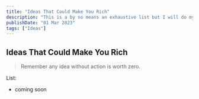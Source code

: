```yaml
---
title: "Ideas That Could Make You Rich"
description: "This is a by no means an exhaustive list but I will do my best to provide a list of ideas that have serious upsides"
publishDate: "01 Mar 2023"
tags: ["Ideas"]
---
```


## Ideas That Could Make You Rich

> Remember any idea without action is worth zero. 

List:

- coming soon

